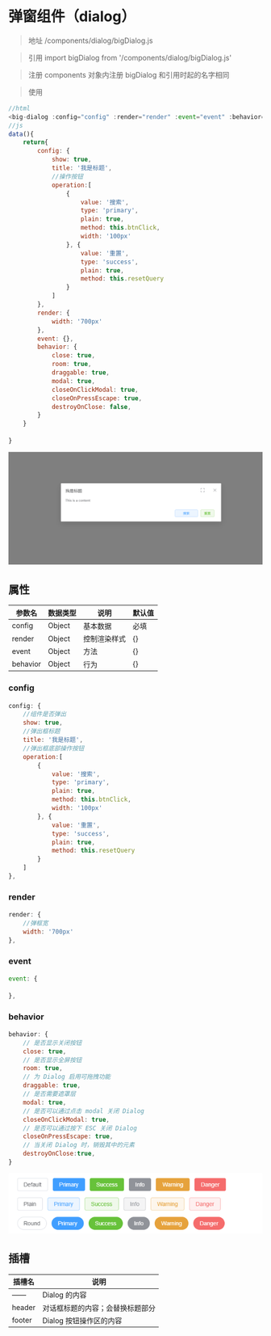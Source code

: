 # 弹窗组件（dialog）

> 地址
> /components/dialog/bigDialog.js

> 引用
> import bigDialog from '/components/dialog/bigDialog.js'

> 注册
> components 对象内注册 bigDialog 和引用时起的名字相同

> 使用

```js
//html
<big-dialog :config="config" :render="render" :event="event" :behavior="behavior" ></big-dialog>
//js
data(){
    return{
        config: {
            show: true,
            title: '我是标题',
            //操作按钮
            operation:[
                {
                    value: '搜索',
                    type: 'primary',
                    plain: true,
                    method: this.btnClick,
                    width: '100px'
                }, {
                    value: '重置',
                    type: 'success',
                    plain: true,
                    method: this.resetQuery
                }
            ]
    	},
    	render: {
    	    width: '700px'
    	},
    	event: {},
    	behavior: {
    	    close: true,
    	    room: true,
    	    draggable: true,
    	    modal: true,
    	    closeOnClickModal: true,
    	    closeOnPressEscape: true,
            destroyOnClose: false,
    	}
    }
   
}
```
![button-type](../../assets/image/face/page-style/dialog.jpg)

## 属性

| 参数名   | 数据类型 | 说明         | 默认值 |
| -------- | -------- | ------------ | ------ |
| config   | Object   | 基本数据     | 必填   |
| render   | Object   | 控制渲染样式 | {}     |
| event    | Object   | 方法         | {}     |
| behavior | Object   | 行为         | {}     |

### config

```js
config: {
	//组件是否弹出
    show: true,
    //弹出框标题
    title: '我是标题',
    //弹出框底部操作按钮
    operation:[
        {
            value: '搜索',
            type: 'primary',
            plain: true,
            method: this.btnClick,
            width: '100px'
        }, {
            value: '重置',
            type: 'success',
            plain: true,
            method: this.resetQuery
        }
    ]
},
```

### render

```js
render: {
    //弹框宽
    width: '700px'
},
```

### event

```js
event: {
    
},
```

### behavior

```js
behavior: {
    // 是否显示关闭按钮
    close: true,
    // 是否显示全屏按钮
    room: true,
    // 为 Dialog 启用可拖拽功能
    draggable: true,
    // 是否需要遮罩层
    modal: true,
    // 是否可以通过点击 modal 关闭 Dialog
    closeOnClickModal: true,
    // 是否可以通过按下 ESC 关闭 Dialog
    closeOnPressEscape: true,
    // 当关闭 Dialog 时，销毁其中的元素
    destroyOnClose:true,
}
```



![button-type](../../assets/image/face/button-type.png)

## 插槽

| 插槽名 | 说明                             |
| ------ | -------------------------------- |
| ——     | Dialog 的内容                    |
| header | 对话框标题的内容；会替换标题部分 |
| footer | Dialog 按钮操作区的内容          |

